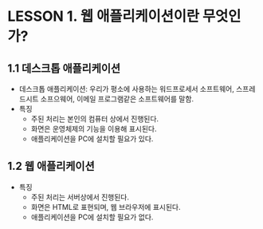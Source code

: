 # LESSON 1. 웹 애플리케이션이란 무엇인가?
## 1.1 데스크톱 애플리케이션
- 데스크톱 애플리케이션: 우리가 평소에 사용하는 워드프로세서 소프트웨어, 스프레드시트 소프으웨어, 이메일 프로그램같은 소프트웨어를 말함.
- 특징
  - 주된 처리는 본인의 컴퓨터 상에서 진행된다.
  - 화면은 운영체제의 기능을 이용해 표시된다.
  - 애플리케이션을 PC에 설치할 필요가 있다.

## 1.2 웹 애플리케이션
- 특징
  - 주된 처리는 서버상에서 진행된다.
  - 화면은 HTML로 표현되며, 웹 브라우저에 표시된다.
  - 애플리케이션을 PC에 설치할 필요가 없다.
